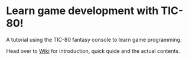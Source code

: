 # Learn game development with TIC-80!
A tutorial using the TIC-80 fantasy console to learn game programming.

Head over to [Wiki](https://github.com/MuffinTrap/programming_club/wiki) for introduction, quick quide and the actual contents.

